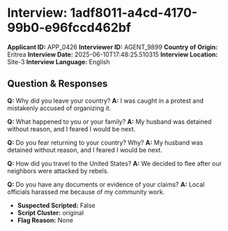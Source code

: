 # Interview: 1adf8011-a4cd-4170-99b0-e96fccd462bf
**Applicant ID:** APP_0426
**Interviewer ID:** AGENT_9899
**Country of Origin:** Eritrea
**Interview Date:** 2025-06-10T17:48:25.510315
**Interview Location:** Site-3
**Interview Language:** English

## Question & Responses

**Q:** Why did you leave your country?
**A:** I was caught in a protest and mistakenly accused of organizing it.

**Q:** What happened to you or your family?
**A:** My husband was detained without reason, and I feared I would be next.

**Q:** Do you fear returning to your country? Why?
**A:** My husband was detained without reason, and I feared I would be next.

**Q:** How did you travel to the United States?
**A:** We decided to flee after our neighbors were attacked by rebels.

**Q:** Do you have any documents or evidence of your claims?
**A:** Local officials harassed me because of my community work.

- **Suspected Scripted:** False
- **Script Cluster:** original
- **Flag Reason:** None